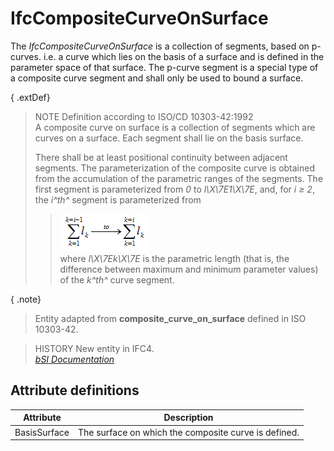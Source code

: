 IfcCompositeCurveOnSurface
==========================
The _IfcCompositeCurveOnSurface_ is a collection of segments, based on
p-curves. i.e. a curve which lies on the basis of a surface and is defined in
the parameter space of that surface. The p-curve segment is a special type of
a composite curve segment and shall only be used to bound a surface.  
  
{ .extDef}  
> NOTE Definition according to ISO/CD 10303-42:1992  
> A composite curve on surface is a collection of segments which are curves on
> a surface. Each segment shall lie on the basis surface.  
>  
> There shall be at least positional continuity between adjacent segments. The
> parameterization of the composite curve is obtained from the accumulation of
> the parametric ranges of the segments. The first segment is parameterized
> from _0_ to _l\X\7E1\X\7E_, and, for _i ≥ 2_, the _i^th^_ segment is
> parameterized from  
>  
>> ![formula](../figures/ifccompositecurveonsurface-math1.gif)  
> where _l\X\7Ek\X\7E_ is the parametric length (that is, the difference
> between maximum and minimum parameter values) of the _k^th^_ curve segment.  
>  
  
  
{ .note}  
> Entity adapted from **composite_curve_on_surface** defined in ISO 10303-42.  
  
> HISTORY  New entity in IFC4.  
[ _bSI
Documentation_](https://standards.buildingsmart.org/IFC/DEV/IFC4_2/FINAL/HTML/schema/ifcgeometryresource/lexical/ifccompositecurveonsurface.htm)


Attribute definitions
---------------------
| Attribute    | Description                                          |
|--------------|------------------------------------------------------|
| BasisSurface | The surface on which the composite curve is defined. |

